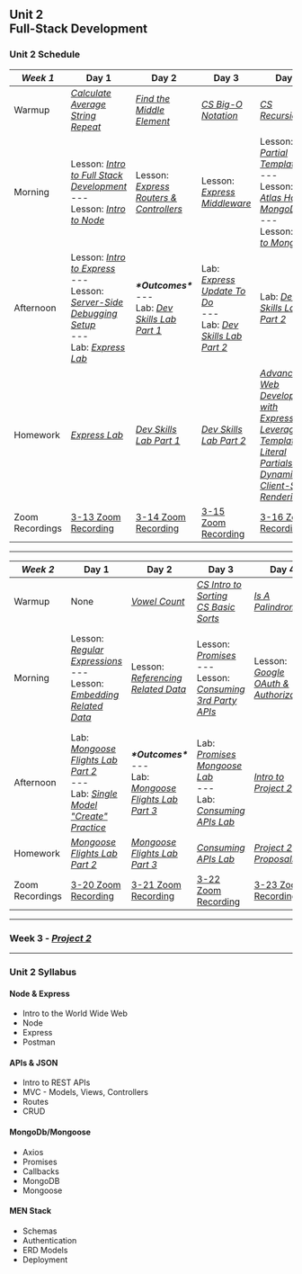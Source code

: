 ## Unit 2 <br> Full-Stack Development

### Unit 2 Schedule
| ***Week 1*** | Day 1 | Day 2 | Day 3 | Day 4 | Day 5 |
| -- | -- | -- | -- | -- | -- |
| Warmup | [*Calculate Average*](https://www.codewars.com/kata/57a2013acf1fa5bfc4000921/train/javascript)<br>[*String Repeat*](https://www.codewars.com/kata/57a0e5c372292dd76d000d7e/train/javascript) | [*Find the Middle Element*](https://www.codewars.com/kata/545a4c5a61aa4c6916000755/train/javascript) | [*CS Big-O Notation*](/computer-science/01-cs-big-o-notation) | [*CS Recursion*](/computer-science/02-cs-recursion) | None |
| Morning | Lesson: [*Intro to Full Stack Development*](/unit-2/week-1/d1-intro-full-stack/1.1-intro-fullstack-http.md)<br>---<br>Lesson: [*Intro to Node*](/unit-2/week-1/d1-intro-full-stack/1.2-intro-to-node.md) | Lesson: [*Express Routers & Controllers*](/unit-2/week-1/d2-routers-and-controllers/2.1-express-routers-controllers.md) | Lesson: [*Express Middleware*](/unit-2/week-1/d3-middleware/3.1-express-middleware.md) | Lesson: [*EJS Partial Templates*](/unit-2/week-1/d4-ejs-partials-and-mongodb/4.1-ejs-partial-templates.md)<br>---<br>Lesson: [*Atlas Hosted MongoDB*](/unit-2/week-1/d4-ejs-partials-and-mongodb/4.2-atlas-hosted-mongodb.md)<br>---<br>Lesson: [*Intro to MongoDB*](/unit-2/week-1/d4-ejs-partials-and-mongodb/4.3-mongodb-intro.md) | Lesson: [*Intro to Mongoose*](/unit-2/week-1/d5-intro-mongoose/5.1-mongoose-intro.md) |
| Afternoon | Lesson: [*Intro to Express*](/unit-2/week-1/d1-intro-full-stack/1.3-intro-express.md)<br>---<br>Lesson: [*Server-Side Debugging Setup*](/unit-2/week-1/d1-intro-full-stack/1.4-server-side-debugging-setup.md)<br>---<br>Lab: [*Express Lab*](https://git.generalassemb.ly/SEIR-2-21-23/Express-Lab-HW8) | ***\*Outcomes\****<br>---<br>Lab: [*Dev Skills Lab Part 1*](https://git.generalassemb.ly/SEIR-2-21-23/Dev-Skills-Lab-Part-1-HW9) | Lab: [*Express Update To Do*](/unit-2/week-1/d3-middleware/3.2-express-update-to-do.md)<br>---<br>Lab: [*Dev Skills Lab Part 2*](https://git.generalassemb.ly/SEIR-2-21-23/Dev-Skills-Lab-Part-1-HW9) | Lab: [*Dev Skills Lab Part 2*](https://git.generalassemb.ly/SEIR-2-21-23/Dev-Skills-Lab-Part-1-HW9) | Lab: [*Mongoose Flights Lab Part 1*](https://git.generalassemb.ly/SEIR-2-21-23/Mongoose-Flights-Lab-HWS12-13-14) |
| Homework | [*Express Lab*](https://git.generalassemb.ly/SEIR-2-21-23/Express-Lab-HW8) | [*Dev Skills Lab Part 1*](https://git.generalassemb.ly/SEIR-2-21-23/Dev-Skills-Lab-Part-1-HW9) | [*Dev Skills Lab Part 2*](https://git.generalassemb.ly/SEIR-2-21-23/Dev-Skills-Lab-Part-1-HW9) | [*Advanced Web Development with Express: Leveraging Template Literal Partials for Dynamic Client-Side Rendering*](https://www.youtube.com/watch?v=dQw4w9WgXcQ) | [*Mongoose Flights Lab Part 1*](https://git.generalassemb.ly/SEIR-2-21-23/Mongoose-Flights-Lab-HWS12-13-14) |
| Zoom Recordings | [3-13 Zoom Recording](https://generalassembly.zoom.us/rec/share/Jx7ir1n8ZTk-6A1N3CZ2h7Vs4AMMuHwY-fb92D7z--j05Yy89hKV92ETfsq4DjjB.deGb5QNp_b8HOvJn) | [3-14 Zoom Recording](https://generalassembly.zoom.us/rec/share/Vi_erWc-GJeBPHFxDEMrWXeDzdhUA12TTV93yTz-uzDo8gyzEIa0YXMJ2D_lbTeh.CUInCpb5J0kVpP3X) | [3-15 Zoom Recording](https://generalassembly.zoom.us/rec/share/d8F7Rop-y43sneyx1mdLn12JMqNwZ6418AhB77TbF5PfAOi0PGMPXCQKhho6xETo.m95lQ4ZztKJ_0Xgl) | [3-16 Zoom Recording](https://generalassembly.zoom.us/rec/share/sKcthkQBXL2Ez5bBCivJTwz-_W1O05y_xNLmj7MJAYtFcGo-vdtu4Ox1bFIALFgN.syqk39d7uPwkHOTp) | [3-17 Zoom Recording](https://generalassembly.zoom.us/rec/share/Gsi6UzaOrYdFMW8pKsUmJRhOxv8BC0Gy1jMbuCEIKqCnNCYAyazBZPuu2x57yNQr.F6VgtWtWeLqA-tvL) |

----

| ***Week 2*** | Day 1 | Day 2 | Day 3 | Day 4 | Day 5 |
| -- | -- | -- | -- | -- | -- |
| Warmup | None | [*Vowel Count*](https://www.codewars.com/kata/54ff3102c1bad923760001f3/train/javascript) | [*CS Intro to Sorting*](/computer-science/03-cs-intro-to-sorting)<br>[*CS Basic Sorts*](/computer-science/04-cs-basic-sorts) | [*Is A Palindrome*](https://www.codewars.com/kata/57a1fd2ce298a731b20006a4/train/javascript) | Project 2 Group Work |
| Morning | Lesson: [*Regular Expressions*](/unit-2/week-2/d6-regex-and-mongoose-embedding/6.1-regular-expressions.md)<br>---<br>Lesson: [*Embedding Related Data*](/unit-2/week-2/d6-regex-and-mongoose-embedding/6.2-mongoose-embedding-related-data.md) | Lesson: [*Referencing Related Data*](/unit-2/week-2/d7-mongoose-referencing/7.1-mongoose-referencing-related-data.md) | Lesson: [*Promises*](/unit-2/week-2/d8-js-promises-and-apis/8.1-js-promises.md)<br>---<br>Lesson: [*Consuming 3rd Party APIs*](https://git.generalassemb.ly/SEIR-2-21-23/course-materials/blob/main/unit-2/week-2/d8-js-promises-and-apis/8.2-consuming-3rd-party-apis.md) | Lesson: [*Google OAuth & Authorization*](/unit-2/week-2/d9-oauth-authentication/9.1-oauth-authentication.md) | Lesson: [*Google OAuth & Authorization (Continued)*](/unit-2/week-2/d9-oauth-authentication/9.1-oauth-authentication.md)<br>---<br>Lesson: [*Git Team Workflow*](/unit-2/week-2/d10-testing-node-and-heroku-deployment/10.2-git-team-workflow/git-team-workflow.md) |
| Afternoon | Lab: [*Mongoose Flights Lab Part 2*](https://git.generalassemb.ly/SEIR-2-21-23/Mongoose-Flights-Lab-HWS12-13-14#mongoose-flights-lab---part-2)<br>---<br>Lab: [*Single Model "Create" Practice*](/unit-2/week-2/d6-regex-and-mongoose-embedding/6.4-mongoose-single-model-create-practice.md) | ***\*Outcomes\****<br>---<br>Lab: [*Mongoose Flights Lab Part 3*](https://git.generalassemb.ly/SEIR-2-21-23/Mongoose-Flights-Lab-HWS12-13-14#mongoose-flights-lab---part-3) | Lab: [*Promises Mongoose Lab*](/unit-2/week-2/d8-js-promises-and-apis/8.3-js-promises-mongoose-lab.md)<br>---<br>Lab: [*Consuming APIs Lab*](https://git.generalassemb.ly/SEIR-2-21-23/Consuming-APIs-Lab-HW15) | [*Intro to Project 2*](/projects/project-2/project-2.md) | Project 2 Group Work |
| Homework | [*Mongoose Flights Lab Part 2*](https://git.generalassemb.ly/SEIR-2-21-23/Mongoose-Flights-Lab-HWS12-13-14#mongoose-flights-lab---part-2) | [*Mongoose Flights Lab Part 3*](https://git.generalassemb.ly/SEIR-2-21-23/Mongoose-Flights-Lab-HWS12-13-14#mongoose-flights-lab---part-3) | [*Consuming APIs Lab*](https://git.generalassemb.ly/SEIR-2-21-23/Consuming-APIs-Lab-HW15) | [*Project 2 Proposals*](https://docs.google.com/spreadsheets/d/1CCaqxs85BQsypf8DXynVMDUEHUS5Z_G_zwnagzeojso/edit#gid=726705023) | [*Project 2*](/projects/project-2) |
| Zoom Recordings | [3-20 Zoom Recording](https://generalassembly.zoom.us/rec/share/8fQisXM77RuYE09d0RiPh1UiiXQeuADIGzEQBUXEqk0OHR6_pWNwptf-ZWkFduU.eA4I_C293Yjy3FsK) | [3-21 Zoom Recording](https://generalassembly.zoom.us/rec/share/gWVT3PM2I6YTed9z3Bw_JSzO4gJeggi4NU4iTEQqkJhCEM4Y-MJ5mUX3riH1q7FR.M7R5RJ-LugYbLKvg) | [3-22 Zoom Recording](https://generalassembly.zoom.us/rec/share/y2B3-J25ZWDHe3SwQa4EsZixVn53X2tDgC8JZthaYUc0Ng3oSUHVRTSrSQWGejtQ.4Ec4EmJ_k69ZYqSS) | [3-23 Zoom Recording](https://generalassembly.zoom.us/rec/share/Kwpi2wx5lln2Ummn4dw1w526ncGjCx9VhsqI93f6eWC4FSaDA2DDs3vDXDP3tBwD.iFSws8cf55gStSCh) | [3-24 Zoom Recording](https://generalassembly.zoom.us/rec/share/_h6jYSAxwcgnek19dhzG4_Vl3uwwIMSPo59VjfKeIKvRD_pi_2VagJrAlRUj3PD0.RKfkWff0jQAVwkIp) |

----

### Week 3 - [*Project 2*](/projects/project-2)

----

### Unit 2 Syllabus

#### Node & Express
- Intro to the World Wide Web
- Node
- Express
- Postman
  
#### APIs & JSON
- Intro to REST APIs
- MVC - Models, Views, Controllers
- Routes
- CRUD
  
#### MongoDb/Mongoose
- Axios
- Promises
- Callbacks
- MongoDB
- Mongoose

#### MEN Stack
- Schemas
- Authentication
- ERD Models
- Deployment
